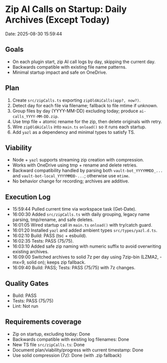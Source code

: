 # Zip AI Calls on Startup: Daily Archives (Except Today)

Date: 2025-08-30 15:59:44

## Goals
- On each plugin start, zip AI call logs by day, skipping the current day.
- Backwards compatible with existing file name patterns.
- Minimal startup impact and safe on OneDrive.

## Plan
1. Create `src/zipCalls.ts` exporting `zipOldAiCalls(app?, now?)`.
2. Detect day for each file via filename; fallback to file mtime if unknown.
3. Group files by day (YYYY-MM-DD) excluding today; produce `ai-calls_YYYY-MM-DD.zip`.
4. Use tmp file + atomic rename for the zip, then delete originals with retry.
5. Wire `zipOldAiCalls` into `main.ts` `onload()` so it runs each startup.
6. Add `yazl` as a dependency and minimal types to satisfy TS.

## Viability
- Node + `yazl` supports streaming zip creation with compression.
- Works with OneDrive using tmp + rename and delete retries.
- Backward compatibility handled by parsing both `vault-bot_YYYYMMDD_...` and `vault-bot-local_YYYYMMDD-...`; otherwise use `mtime`.
- No behavior change for recording; archives are additive.

## Execution Log
- 15:59:44 Pulled current time via workspace task (Get-Date).
- 16:00:30 Added `src/zipCalls.ts` with daily grouping, legacy name parsing, tmp/rename, and safe deletes.
- 16:01:05 Wired startup call in `main.ts` `onload()` with try/catch guard.
- 16:01:20 Installed `yazl` and added ambient types `src/types/yazl.d.ts`.
- 16:02:10 Build: PASS (tsc + esbuild).
- 16:02:35 Tests: PASS (75/75).
 - 16:03:10 Added safe zip naming with numeric suffix to avoid overwriting existing archives.
 - 16:09:00 Switched archives to solid 7z per day using 7zip-bin (LZMA2, -mx=9, solid on); keeps zip fallback.
 - 16:09:40 Build: PASS; Tests: PASS (75/75) with 7z changes.

## Quality Gates
- Build: PASS
- Tests: PASS (75/75)
- Lint: Not run

## Requirements coverage
- Zip on startup, excluding today: Done
- Backwards compatible with existing log filenames: Done
- New TS file `src/zipCalls.ts`: Done
- Document plan/viability/progress with current timestamp: Done
 - Use solid compression (7z): Done (with .zip fallback)
